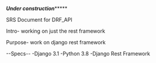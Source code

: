 ***********Under construction****************

SRS Document for DRF_API

Intro- working on just the rest framework

Purpose- work on django rest framework

--Specs--
 -Django 3.1
 -Python 3.8
 -Django Rest Framework